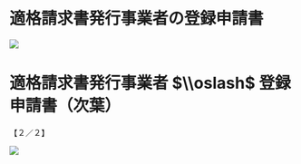 # 適格請求書発行事業者の登録申請書

![](https://www.nta.go.jp/tmp/22781760-19f9-4cf4-89bf-e3b307ea8ccd/images/ef61a0ee08f9c335373edcb50f21f9371e2f8f259b55d079ff98dfc998b85633.jpg)

# 適格請求書発行事業者 $\\oslash$ 登録申請書（次葉）

【２／２】

![](https://www.nta.go.jp/tmp/22781760-19f9-4cf4-89bf-e3b307ea8ccd/images/7013454302152baf5f746041cadcc395d104e533720dfb08b9af4c6b059e1a8e.jpg)